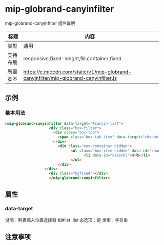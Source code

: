 # mip-globrand-canyinfilter

mip-globrand-canyinfilter 组件说明

标题|内容
----|----
类型|通用
支持布局|responsive,fixed-height,fill,container,fixed
所需脚本|https://c.mipcdn.com/static/v1/mip-globrand-canyinfilter/mip-globrand-canyinfilter.js

## 示例

### 基本用法
```html
<mip-globrand-canyinfilter data-target="#canyin-list">
					<div class="box-filter">
                      <div class="box-tab">
                        <span class="box-tab-item" data-target="channelName">餐饮 <em></em></span><span class="box-tab-item" data-target="fundMoney">投资金额 <em></em>  </span>
                      </div>
                        <div class="box-container hidden">
                              <ul class="box-item hidden" data-id="channelName">
									<li data-id="xiaochi">小吃</li>
							  </ul>
                        </div> 
				  </div>
					<div class="bgfixed"></div>
                    </mip-globrand-canyinfilter>
```

## 属性

### data-target

说明：列表插入位置选择器 如#list  .list
必选项：是
类型：字符串

## 注意事项

